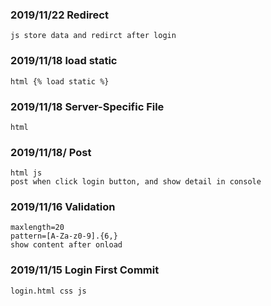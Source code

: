 ### 2019/11/22 Redirect
	js store data and redirct after login
### 2019/11/18 load static
	html {% load static %}
### 2019/11/18 Server-Specific File 
	html
### 2019/11/18/ Post
	html js
	post when click login button, and show detail in console
### 2019/11/16 Validation
	maxlength=20
	pattern=[A-Za-z0-9].{6,}
	show content after onload
### 2019/11/15 Login First Commit
	login.html css js
